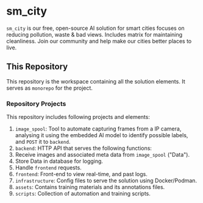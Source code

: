 # sm_city

`sm_city` is our free, open-source AI solution for smart cities focuses on reducing pollution, waste & bad views. Includes matrix for maintaining cleanliness. Join our community and help make our cities better places to live.

## This Repository

This repository is the workspace containing all the solution elements. It serves as `monorepo` for the project.

### Repository Projects

This repository includes following projects and elements:

1. `image_spool`: Tool to automate capturing frames from a IP camera, analysing it using the embedded AI model to identify possible labels, and `POST` it to `backend`.
2. `backend`: HTTP API that serves the following functions:
  1. Receive images and associated meta data from `image_spool` ("Data").
  2. Store Data in database for logging.
  3. Handle `frontend` requests.
3. `frontend`: Front-end to view real-time, and past logs.
4. `infrastructure`: Config files to serve the solution using Docker/Podman.
5. `assets`: Contains training materials and its annotations files.
6. `scripts`: Collection of automation and training scripts.
